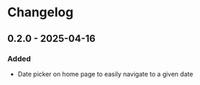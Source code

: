 # Changelog

## 0.2.0 - 2025-04-16

### Added

- Date picker on home page to easily navigate to a given date
